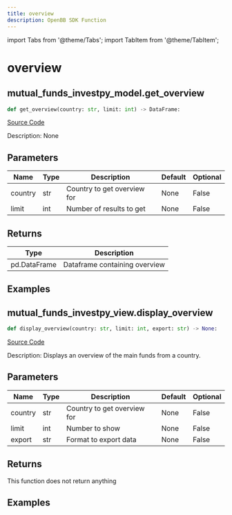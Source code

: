 ```yaml
---
title: overview
description: OpenBB SDK Function
---
```


import Tabs from '@theme/Tabs';
import TabItem from '@theme/TabItem';

# overview

<Tabs>
<TabItem value="model" label="Model" default>

## mutual_funds_investpy_model.get_overview

```python title='openbb_terminal/mutual_funds/investpy_model.py'
def get_overview(country: str, limit: int) -> DataFrame:
```
[Source Code](https://github.com/OpenBB-finance/OpenBBTerminal/tree/main/openbb_terminal/mutual_funds/investpy_model.py#L49)

Description: None

## Parameters

| Name | Type | Description | Default | Optional |
| ---- | ---- | ----------- | ------- | -------- |
| country | str | Country to get overview for | None | False |
| limit | int | Number of results to get | None | False |

## Returns

| Type | Description |
| ---- | ----------- |
| pd.DataFrame | Dataframe containing overview |

## Examples



</TabItem>
<TabItem value="view" label="View">

## mutual_funds_investpy_view.display_overview

```python title='openbb_terminal/mutual_funds/investpy_view.py'
def display_overview(country: str, limit: int, export: str) -> None:
```
[Source Code](https://github.com/OpenBB-finance/OpenBBTerminal/tree/main/openbb_terminal/mutual_funds/investpy_view.py#L74)

Description: Displays an overview of the main funds from a country.

## Parameters

| Name | Type | Description | Default | Optional |
| ---- | ---- | ----------- | ------- | -------- |
| country | str | Country to get overview for | None | False |
| limit | int | Number to show | None | False |
| export | str | Format to export data | None | False |

## Returns

This function does not return anything

## Examples



</TabItem>
</Tabs>